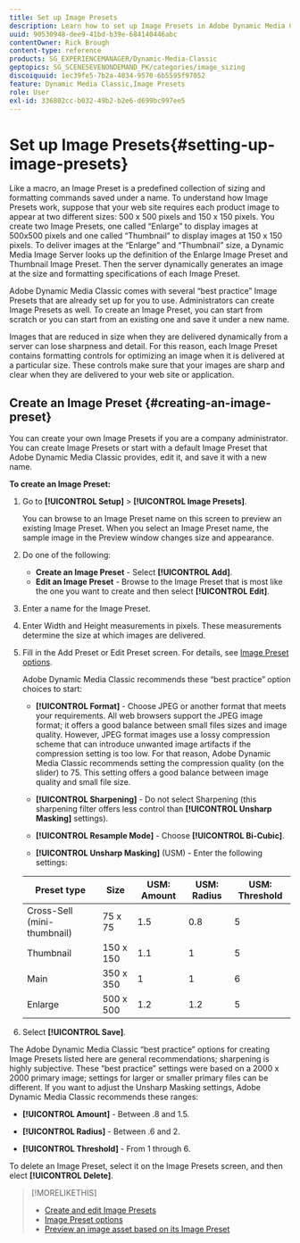```yaml
---
title: Set up Image Presets
description: Learn how to set up Image Presets in Adobe Dynamic Media Classic.
uuid: 90530948-dee9-41bd-b39e-684140446abc
contentOwner: Rick Brough
content-type: reference
products: SG_EXPERIENCEMANAGER/Dynamic-Media-Classic
geptopics: SG_SCENESEVENONDEMAND_PK/categories/image_sizing
discoiquuid: 1ec39fe5-7b2a-4034-9570-6b5595f97052
feature: Dynamic Media Classic,Image Presets
role: User
exl-id: 336802cc-b032-49b2-b2e6-d699bc997ee5
---
```

# Set up Image Presets{#setting-up-image-presets}

Like a macro, an Image Preset is a predefined collection of sizing and formatting commands saved under a name. To understand how Image Presets work, suppose that your web site requires each product image to appear at two different sizes: 500 x 500 pixels and 150 x 150 pixels. You create two Image Presets, one called “Enlarge” to display images at 500x500 pixels and one called “Thumbnail” to display images at 150 x 150 pixels. To deliver images at the “Enlarge” and “Thumbnail” size, a Dynamic Media Image Server looks up the definition of the Enlarge Image Preset and Thumbnail Image Preset. Then the server dynamically generates an image at the size and formatting specifications of each Image Preset.

Adobe Dynamic Media Classic comes with several “best practice” Image Presets that are already set up for you to use. Administrators can create Image Presets as well. To create an Image Preset, you can start from scratch or you can start from an existing one and save it under a new name.

Images that are reduced in size when they are delivered dynamically from a server can lose sharpness and detail. For this reason, each Image Preset contains formatting controls for optimizing an image when it is delivered at a particular size. These controls make sure that your images are sharp and clear when they are delivered to your web site or application.

## Create an Image Preset {#creating-an-image-preset}

You can create your own Image Presets if you are a company administrator. You can create Image Presets or start with a default Image Preset that Adobe Dynamic Media Classic provides, edit it, and save it with a new name.

**To create an Image Preset:**

1. Go to **[!UICONTROL Setup]** > **[!UICONTROL Image Presets]**.

   You can browse to an Image Preset name on this screen to preview an existing Image Preset. When you select an Image Preset name, the sample image in the Preview window changes size and appearance.

1. Do one of the following:

   * **Create an Image Preset** - Select **[!UICONTROL Add]**.
   * **Edit an Image Preset** - Browse to the Image Preset that is most like the one you want to create and then select **[!UICONTROL Edit]**.

1. Enter a name for the Image Preset.
1. Enter Width and Height measurements in pixels. These measurements determine the size at which images are delivered.
1. Fill in the Add Preset or Edit Preset screen. For details, see [Image Preset options](application-setup.md#image_preset_options).

   Adobe Dynamic Media Classic recommends these “best practice” option choices to start:

   * **[!UICONTROL Format]** - Choose JPEG or another format that meets your requirements. All web browsers support the JPEG image format; it offers a good balance between small files sizes and image quality. However, JPEG format images use a lossy compression scheme that can introduce unwanted image artifacts if the compression setting is too low. For that reason, Adobe Dynamic Media Classic recommends setting the compression quality (on the slider) to 75. This setting offers a good balance between image quality and small file size.

   * **[!UICONTROL Sharpening]** - Do not select Sharpening (this sharpening filter offers less control than **[!UICONTROL Unsharp Masking]** settings).

   * **[!UICONTROL Resample Mode]** - Choose **[!UICONTROL Bi-Cubic]**.

   * **[!UICONTROL Unsharp Masking]** (USM) - Enter the following settings:

    | Preset type | Size | USM: Amount | USM: Radius | USM: Threshold |
    | --- | --- | --- | --- | --- |
    | Cross-Sell (mini-thumbnail) | 75 x 75| 1.5 | 0.8 | 5 |
    | Thumbnail | 150 x 150 | 1.1 | 1 | 5 |
    | Main | 350 x 350 | 1 | 1 | 6 |
    | Enlarge | 500 x 500 | 1.2 | 1.2 | 5 |

1. Select **[!UICONTROL Save]**.

The Adobe Dynamic Media Classic “best practice” options for creating Image Presets listed here are general recommendations; sharpening is highly subjective. These “best practice” settings were based on a 2000 x 2000 primary image; settings for larger or smaller primary files can be different. If you want to adjust the Unsharp Masking settings, Adobe Dynamic Media Classic recommends these ranges:

* **[!UICONTROL Amount]** - Between .8 and 1.5.

* **[!UICONTROL Radius]** - Between .6 and 2.

* **[!UICONTROL Threshold]** - From 1 through 6.

To delete an Image Preset, select it on the Image Presets screen,  and then elect **[!UICONTROL Delete]**.

>[!MORELIKETHIS]
>
>* [Create and edit Image Presets](application-setup.md#creating_and_editing_image_presets)
>* [Image Preset options](application-setup.md#image_preset_options)
>* [Preview an image asset based on its Image Preset](previewing-asset.md#previewing_an_image_asset_based_on_its_image_preset)
